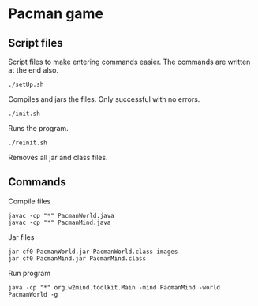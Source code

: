 Pacman game
==========

Script files
-----------

Script files to make entering commands easier.
The commands are written at the end also.

```
./setUp.sh

```
Compiles and jars the files.
Only successful with no errors.

```
./init.sh
```
Runs the program.


```
./reinit.sh
```
Removes all jar and class files.

Commands
-------

Compile files
```
javac -cp "*" PacmanWorld.java
javac -cp "*" PacmanMind.java
```
Jar files
```
jar cf0 PacmanWorld.jar PacmanWorld.class images
jar cf0 PacmanMind.jar PacmanMind.class
```
Run program
```
java -cp "*" org.w2mind.toolkit.Main -mind PacmanMind -world PacmanWorld -g
```
